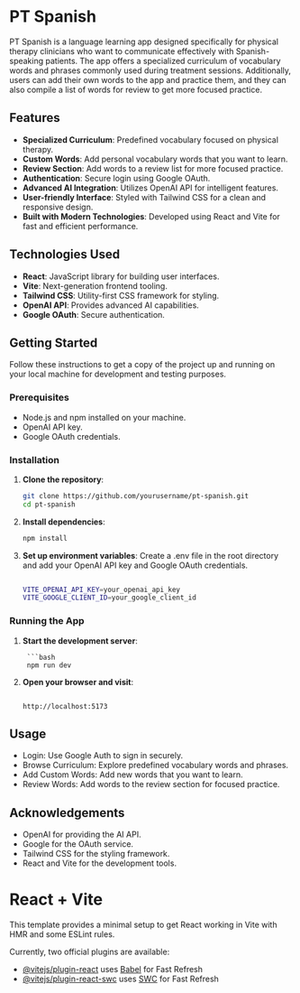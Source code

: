 # PT Spanish

PT Spanish is a language learning app designed specifically for physical therapy clinicians who want to communicate effectively with Spanish-speaking patients. The app offers a specialized curriculum of vocabulary words and phrases commonly used during treatment sessions. Additionally, users can add their own words to the app and practice them, and they can also compile a list of words for review to get more focused practice.

## Features

- **Specialized Curriculum**: Predefined vocabulary focused on physical therapy.
- **Custom Words**: Add personal vocabulary words that you want to learn.
- **Review Section**: Add words to a review list for more focused practice.
- **Authentication**: Secure login using Google OAuth.
- **Advanced AI Integration**: Utilizes OpenAI API for intelligent features.
- **User-friendly Interface**: Styled with Tailwind CSS for a clean and responsive design.
- **Built with Modern Technologies**: Developed using React and Vite for fast and efficient performance.

## Technologies Used

- **React**: JavaScript library for building user interfaces.
- **Vite**: Next-generation frontend tooling.
- **Tailwind CSS**: Utility-first CSS framework for styling.
- **OpenAI API**: Provides advanced AI capabilities.
- **Google OAuth**: Secure authentication.

## Getting Started

Follow these instructions to get a copy of the project up and running on your local machine for development and testing purposes.

### Prerequisites

- Node.js and npm installed on your machine.
- OpenAI API key.
- Google OAuth credentials.

### Installation

1. **Clone the repository**:
   ```bash
   git clone https://github.com/yourusername/pt-spanish.git
   cd pt-spanish


2. **Install dependencies**:

    ```bash
    npm install

3. **Set up environment variables**:
Create a .env file in the root directory and add your OpenAI API key and Google OAuth credentials.

    ```bash

    VITE_OPENAI_API_KEY=your_openai_api_key
    VITE_GOOGLE_CLIENT_ID=your_google_client_id

### Running the App
1. **Start the development server**:

        ```bash
        npm run dev
2. **Open your browser and visit**:

    ```arduino

    http://localhost:5173
    
## Usage

- Login: Use Google Auth to sign in securely.
- Browse Curriculum: Explore predefined vocabulary words and phrases.
- Add Custom Words: Add new words that you want to learn.
- Review Words: Add words to the review section for focused practice.

    

## Acknowledgements

- OpenAI for providing the AI API.
- Google for the OAuth service.
- Tailwind CSS for the styling framework.
- React and Vite for the development tools.


# React + Vite

This template provides a minimal setup to get React working in Vite with HMR and some ESLint rules.

Currently, two official plugins are available:

- [@vitejs/plugin-react](https://github.com/vitejs/vite-plugin-react/blob/main/packages/plugin-react/README.md) uses [Babel](https://babeljs.io/) for Fast Refresh
- [@vitejs/plugin-react-swc](https://github.com/vitejs/vite-plugin-react-swc) uses [SWC](https://swc.rs/) for Fast Refresh
